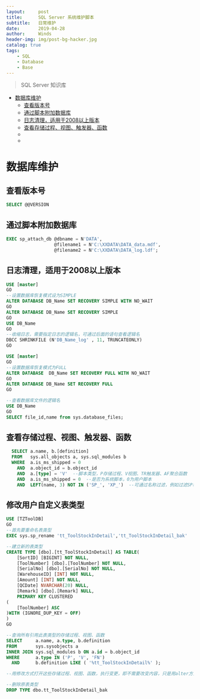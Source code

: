 ```yaml
---
layout:     post
title:      SQL Server 系统维护脚本
subtitle:   日常维护
date:       2019-04-28
author:     Winds
header-img: img/post-bg-hacker.jpg
catalog: true
tags:
    - SQL
    - Database
    - Base
---
```


>SQL Server 知识库

<!-- TOC -->
- [数据库维护](#数据库维护)
  - [查看版本号](#查看版本号)
  - [通过脚本附加数据库](#通过脚本附加数据库)
  - [日志清理，适用于2008以上版本](#日志清理，适用于2008以上版本)
  - [查看存储过程、视图、触发器、函数](#查看存储过程、视图、触发器、函数)
  - [](#)
  - [](#)

# 数据库维护

## 查看版本号

```sql
SELECT @@VERSION
```

## 通过脚本附加数据库

```sql
EXEC sp_attach_db @dbname = N'DATA',
                  @filename1 = N'C:\XXDATA\DATA_data.mdf',
                  @filename2 = N'C:\XXDATA\DATA_log.ldf';
```

## 日志清理，适用于2008以上版本

```sql
USE [master]
GO
--设置数据库恢复模式设为SIMPLE
ALTER DATABASE DB_Name SET RECOVERY SIMPLE WITH NO_WAIT
GO
ALTER DATABASE DB_Name SET RECOVERY SIMPLE
GO
USE DB_Name
GO
--收缩日志，需要指定日志的逻辑名，可通过后面的语句查看逻辑名
DBCC SHRINKFILE (N'DB_Name_log' , 11, TRUNCATEONLY)
GO

USE [master]
GO
--设置数据库恢复模式为FULL
ALTER DATABASE  DB_Name SET RECOVERY FULL WITH NO_WAIT
GO
ALTER DATABASE DB_Name SET RECOVERY FULL
GO

--查看数据库文件的逻辑名
USE DB_Name
GO
SELECT file_id,name from sys.database_files;
```

## 查看存储过程、视图、触发器、函数

```sql
  SELECT a.name, b.[definition]
  FROM   sys.all_objects a, sys.sql_modules b
  WHERE  a.is_ms_shipped = 0
    AND  a.object_id = b.object_id
    AND  a.[type] = 'V'  --脚本类型，P存储过程、V视图、TR触发器、AF聚合函数
    AND  a.is_ms_shipped = 0  --是否为系统脚本，0为用户脚本
    AND  LEFT(name, 3) NOT IN ('SP_', 'XP_')  --可通过名称过滤，例如过滤SP和XP开头的存储过程
```

## 修改用户自定义表类型

```sql
USE [TZToolDB]
GO
--首先要重命名表类型
EXEC sys.sp_rename 'tt_ToolStockInDetail','tt_ToolStockInDetail_bak'

--建立新的表类型
CREATE TYPE [dbo].[tt_ToolStockInDetail] AS TABLE(
	[SortID] [BIGINT] NOT NULL,
	[ToolNumber] [dbo].[ToolNumber] NOT NULL,
	[SerialNo] [dbo].[SerialNo] NOT NULL,
	[WarehouseID] [INT] NOT NULL,
	[Amount] [INT] NOT NULL,
	[QCDate] NVARCHAR(20) NULL,
	[Remark] [dbo].[Remark] NULL,
	PRIMARY KEY CLUSTERED 
(
	[ToolNumber] ASC
)WITH (IGNORE_DUP_KEY = OFF)
)
GO

--查询所有引用此表类型的存储过程、视图、函数
SELECT     a.name, a.type, b.definition
FROM       sys.sysobjects a
INNER JOIN sys.sql_modules b ON a.id = b.object_id
WHERE      a.type IN ('P', 'V', 'FN')
  AND      b.definition LIKE ( '%tt_ToolStockInDetail%' );

--用修改方式打开这些存储过程、视图、函数，执行变更，即不需要改变内容，只是用alter方式执行修改即可

--删除原表类型
DROP TYPE dbo.tt_ToolStockInDetail_bak
```